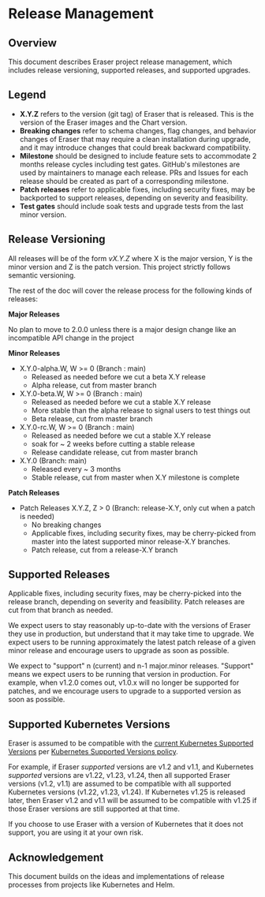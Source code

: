 # Release Management

## Overview

This document describes Eraser project release management, which includes release versioning, supported releases, and supported upgrades.

## Legend

- **X.Y.Z** refers to the version (git tag) of Eraser that is released. This is the version of the Eraser images and the Chart version.
- **Breaking changes** refer to schema changes, flag changes, and behavior changes of Eraser that may require a clean installation during upgrade, and it may introduce changes that could break backward compatibility.
- **Milestone** should be designed to include feature sets to accommodate 2 months release cycles including test gates. GitHub's milestones are used by maintainers to manage each release. PRs and Issues for each release should be created as part of a corresponding milestone.
- **Patch releases** refer to applicable fixes, including security fixes, may be backported to support releases, depending on severity and feasibility.
- **Test gates** should include soak tests and upgrade tests from the last minor version.

## Release Versioning

All releases will be of the form _vX.Y.Z_ where X is the major version, Y is the minor version and Z is the patch version. This project strictly follows semantic versioning.

The rest of the doc will cover the release process for the following kinds of releases:

**Major Releases**

No plan to move to 2.0.0 unless there is a major design change like an incompatible API change in the project

**Minor Releases**

- X.Y.0-alpha.W, W >= 0 (Branch : main)
    - Released as needed before we cut a beta X.Y release
    - Alpha release, cut from master branch
- X.Y.0-beta.W, W >= 0 (Branch : main)
    - Released as needed before we cut a stable X.Y release
    - More stable than the alpha release to signal users to test things out
    - Beta release, cut from master branch
- X.Y.0-rc.W, W >= 0 (Branch : main)
    - Released as needed before we cut a stable X.Y release
    - soak for ~ 2 weeks before cutting a stable release
    - Release candidate release, cut from master branch
- X.Y.0 (Branch: main)
    - Released every ~ 3 months
    - Stable release, cut from master when X.Y milestone is complete

**Patch Releases**

- Patch Releases X.Y.Z, Z > 0 (Branch: release-X.Y, only cut when a patch is needed)
    - No breaking changes
    - Applicable fixes, including security fixes, may be cherry-picked from master into the latest supported minor release-X.Y branches.
    - Patch release, cut from a release-X.Y branch

## Supported Releases

Applicable fixes, including security fixes, may be cherry-picked into the release branch, depending on severity and feasibility. Patch releases are cut from that branch as needed.

We expect users to stay reasonably up-to-date with the versions of Eraser they use in production, but understand that it may take time to upgrade. We expect users to be running approximately the latest patch release of a given minor release and encourage users to upgrade as soon as possible.

We expect to "support" n (current) and n-1 major.minor releases. "Support" means we expect users to be running that version in production. For example, when v1.2.0 comes out, v1.0.x will no longer be supported for patches, and we encourage users to upgrade to a supported version as soon as possible.

## Supported Kubernetes Versions

Eraser is assumed to be compatible with the [current Kubernetes Supported Versions](https://kubernetes.io/releases/patch-releases/#detailed-release-history-for-active-branches) per [Kubernetes Supported Versions policy](https://kubernetes.io/releases/version-skew-policy/).

For example, if Eraser _supported_ versions are v1.2 and v1.1, and Kubernetes _supported_ versions are v1.22, v1.23, v1.24, then all supported Eraser versions (v1.2, v1.1) are assumed to be compatible with all supported Kubernetes versions (v1.22, v1.23, v1.24). If Kubernetes v1.25 is released later, then Eraser v1.2 and v1.1 will be assumed to be compatible with v1.25 if those Eraser versions are still supported at that time.

If you choose to use Eraser with a version of Kubernetes that it does not support, you are using it at your own risk.

## Acknowledgement

This document builds on the ideas and implementations of release processes from projects like Kubernetes and Helm.